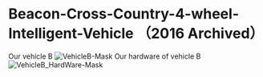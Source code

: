 # Beacon-Cross-Country-4-wheel-Intelligent-Vehicle （2016 Archived）

Our vehicle B
![VehicleB-Mask](https://user-images.githubusercontent.com/89890055/212547340-f303ab41-f443-4493-8f19-a990d7cba0b1.JPG)
Our hardware of vehicle B
![VehicleB_HardWare-Mask](https://user-images.githubusercontent.com/89890055/212547356-cb6c8d4c-de32-4556-9913-5ef9f3ec4d75.JPG)
